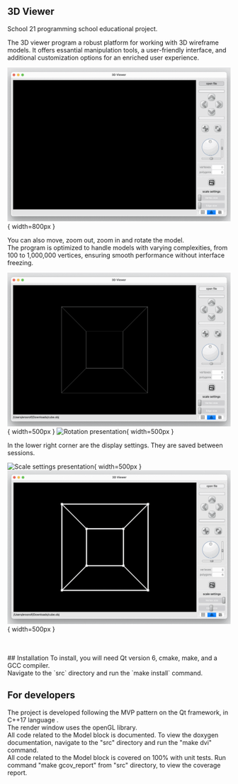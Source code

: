 ## 3D Viewer
School 21 programming school educational project.<br>

The 3D viewer program a robust platform for working  with 3D wireframe models. It offers essantial manipulation tools, a user-friendly interface, and additional customization options for an enriched user experience.<br>

![Open file presentation](./gif/open_file.gif){ width=800px }

You can also move, zoom out, zoom in and rotate the model.<br>
The program is optimized to handle models with varying complexities, from 100 to 1,000,000 vertices, ensuring smooth performance without interface freezing.<br>

![Movement presentation](./gif/move.gif){ width=500px } ![Rotation presentation](./gif/rotate.gif){ width=500px }

In the lower right corner are the display settings. They are saved between sessions.

![Scale settings presentation](./gif/scale_settings.gif){ width=500px } ![Color settings presentation](./gif/color_settings.gif){ width=500px }

<br>
<br>
## Installation
To install, you will need Qt version 6, cmake, make, and a GCC compiler.<br>
Navigate to the `src` directory and run the `make install` command.

## For developers
The project is developed following the MVP pattern on the Qt framework, in C++17 language .<br>
The render window uses the openGL library.<br>
All code related to the Model block is documented. To view the doxygen documentation, navigate to the "src" directory and run the "make dvi" command.<br>
All code related to the Model block is covered on 100% with unit tests. Run command "make gcov_report" from "src"
directory, to view the coverage report.<br>
